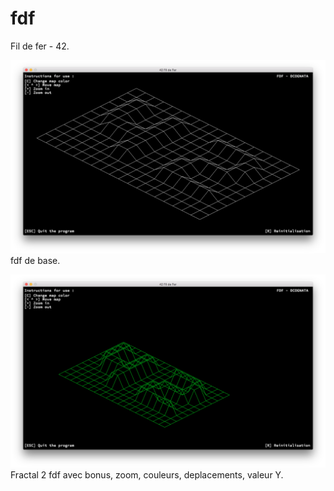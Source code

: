 # fdf
Fil de fer - 42.

![Alt text](screenshoot/base-fdf.png?raw=true "Textures")
fdf de base.

![Alt text](screenshoot/bonus.png?raw=true "Textures")
Fractal 2
fdf avec bonus, zoom, couleurs, deplacements, valeur Y.
